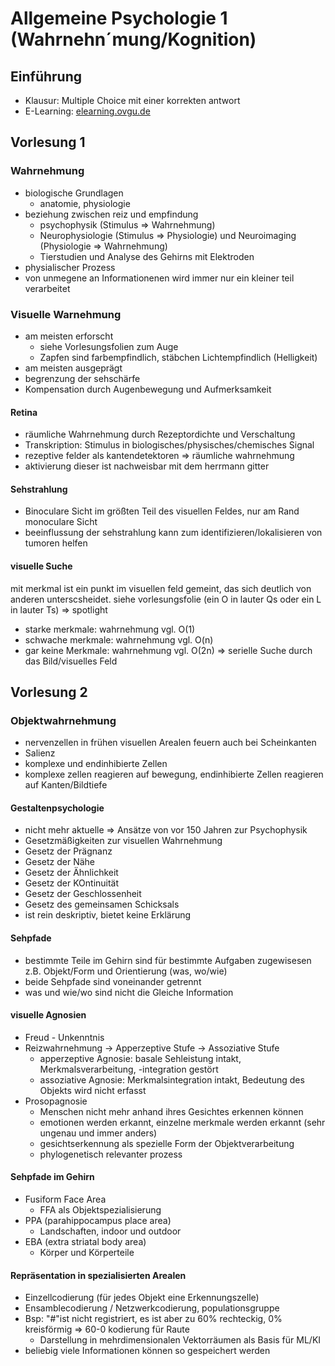 # Allgemeine Psychologie 1 (Wahrnehn´mung/Kognition)

## Einführung

- Klausur: Multiple Choice mit einer korrekten antwort
- E-Learning: [elearning.ovgu.de](https://elearning.ovgu.de/course/view.php?id=16792)

## Vorlesung 1

### Wahrnehmung

- biologische Grundlagen
  - anatomie, physiologie
- beziehung zwischen reiz und empfindung
  - psychophysik (Stimulus => Wahrnehmung)
  - Neurophysiologie (Stimulus => Physiologie) und Neuroimaging (Physiologie => Wahrnehmung)
  - Tierstudien und Analyse des Gehirns mit Elektroden
- physialischer Prozess
- von unmegene an Informationenen wird immer nur ein kleiner teil verarbeitet

### Visuelle Warnehmung

- am meisten erforscht
  - siehe Vorlesungsfolien zum Auge
  - Zapfen sind farbempfindlich, stäbchen Lichtempfindlich (Helligkeit)
- am meisten ausgeprägt
- begrenzung der sehschärfe
- Kompensation durch Augenbewegung und Aufmerksamkeit

#### Retina

- räumliche Wahrnehmung durch Rezeptordichte und Verschaltung
- Transkription: Stimulus in biologisches/physisches/chemisches Signal
- rezeptive felder als kantendetektoren => räumliche wahrnehmung
- aktivierung dieser ist nachweisbar mit dem herrmann gitter

#### Sehstrahlung

- Binoculare Sicht im größten Teil des visuellen Feldes, nur am Rand monoculare Sicht
- beeinflussung der sehstrahlung kann zum identifizieren/lokalisieren von tumoren helfen

#### visuelle Suche

mit merkmal ist ein punkt im visuellen feld gemeint, das sich deutlich von anderen unterscsheidet. siehe vorlesungsfolie
(ein O in lauter Qs oder ein L in lauter Ts) => spotlight

- starke merkmale: wahrnehmung vgl. O(1)
- schwache merkmale: wahrnehmung vgl. O(n)
- gar keine Merkmale: wahrnehmung vgl. O(2n) => serielle Suche durch das Bild/visuelles Feld

## Vorlesung 2

### Objektwahrnehmung

- nervenzellen in frühen visuellen Arealen feuern auch bei Scheinkanten
- Salienz
- komplexe und endinhibierte Zellen
- komplexe zellen reagieren auf bewegung, endinhibierte Zellen reagieren auf Kanten/Bildtiefe

#### Gestaltenpsychologie

- nicht mehr aktuelle => Ansätze von vor 150 Jahren zur Psychophysik
- Gesetzmäßigkeiten zur visuellen Wahrnehmung
- Gesetz der Prägnanz
- Gesetz der Nähe
- Gesetz der Ähnlichkeit
- Gesetz der KOntinuität
- Gesetz der Geschlossenheit
- Gesetz des gemeinsamen Schicksals
- ist rein deskriptiv, bietet keine Erklärung

#### Sehpfade

- bestimmte Teile im Gehirn sind für bestimmte Aufgaben zugewisesen z.B. Objekt/Form und Orientierung (was, wo/wie)
- beide Sehpfade sind voneinander getrennt
- was und wie/wo sind nicht die Gleiche Information

#### visuelle Agnosien

- Freud - Unkenntnis
- Reizwahrnehmung -> Apperzeptive Stufe -> Assoziative Stufe
  - apperzeptive Agnosie: basale Sehleistung intakt, Merkmalsverarbeitung, -integration gestört
  - assoziative Agnosie: Merkmalsintegration intakt, Bedeutung des Objekts wird nicht erfasst
- Prosopagnosie
  - Menschen nicht mehr anhand ihres Gesichtes erkennen können
  - emotionen werden erkannt, einzelne merkmale werden erkannt (sehr ungenau und immer anders)
  - gesichtserkennung als spezielle Form der Objektverarbeitung
  - phylogenetisch relevanter prozess

#### Sehpfade im Gehirn

- Fusiform Face Area
  - FFA als Objektspezialisierung
- PPA (parahippocampus place area)
  - Landschaften, indoor und outdoor
- EBA (extra striatal body area)
  - Körper und Körperteile

#### Repräsentation in spezialisierten Arealen

- Einzellcodierung (für jedes Objekt eine Erkennungszelle)
- Ensamblecodierung / Netzwerkcodierung, populationsgruppe
- Bsp: "#"ist nicht registriert, es ist aber zu 60% rechteckig, 0% kreisförmig => 60-0 kodierung für Raute
  - Darstellung in mehrdimensionalen Vektorräumen als Basis für ML/KI
- beliebig viele Informationen können so gespeichert werden
